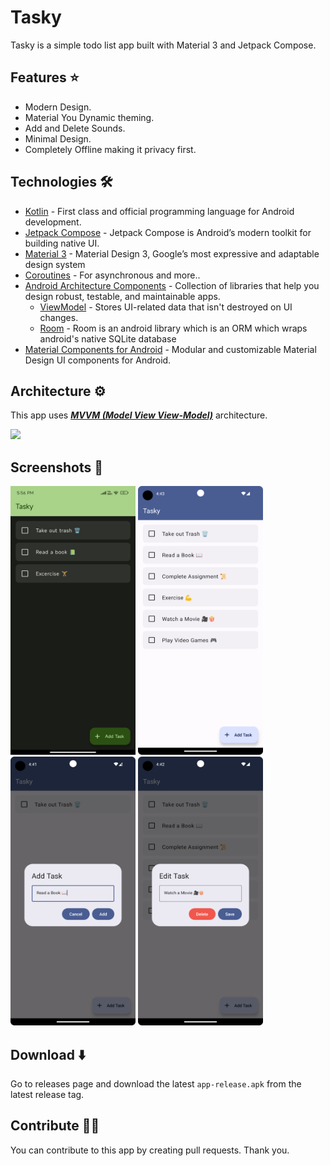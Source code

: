 
# Tasky

Tasky is a simple todo list app built with Material 3 and Jetpack Compose.

## Features ⭐️
- Modern Design.
- Material You Dynamic theming.
- Add and Delete Sounds.
- Minimal Design.
- Completely Offline making it privacy first.

## Technologies 🛠️
- [Kotlin](https://kotlinlang.org/) - First class and official programming language for Android development.
- [Jetpack Compose](https://developer.android.com/jetpack/compose?gclid=CjwKCAiArOqOBhBmEiwAsgeLmUlv4dbl6KV3yBs7SXOpYReSF8DaG5yWJipHnkO-OEWgyMHgjn1BixoC8bUQAvD_BwE&gclsrc=aw.ds) - Jetpack Compose is Android’s modern toolkit for building native UI.
- [Material 3](https://m3.material.io) - Material Design 3, Google’s most expressive and adaptable design system
- [Coroutines](https://kotlinlang.org/docs/reference/coroutines-overview.html) - For asynchronous and more..
- [Android Architecture Components](https://developer.android.com/topic/libraries/architecture) - Collection of libraries that help you design robust, testable, and maintainable apps.
    - [ViewModel](https://developer.android.com/topic/libraries/architecture/viewmodel) - Stores UI-related data that isn't destroyed on UI changes.
    - [Room](https://developer.android.com/training/data-storage/room) - Room is an android library which is an ORM which wraps android's native SQLite database
- [Material Components for Android](https://github.com/material-components/material-components-android) - Modular and customizable Material Design UI components for Android.

## Architecture ⚙️

This app uses [***MVVM (Model View View-Model)***](https://developer.android.com/jetpack/docs/guide#recommended-app-arch) architecture.

![](https://developer.android.com/topic/libraries/architecture/images/final-architecture.png)

## Screenshots 🌠

<img src="./screenshots/tasky1.jpg" height="430px" width="200px"/> <img src="./screenshots/tasky4.png" height="430px" width="200px"/> 
<img src="./screenshots/tasky2.png" height="430px" width="200px"/> <img src="./screenshots/tasky3.png" height="430px" width="200px"/>

## Download ⬇️

Go to releases page and download the latest `app-release.apk` from the latest release tag.

## Contribute 🤝🏻

You can contribute to this app by creating pull requests. Thank you.

